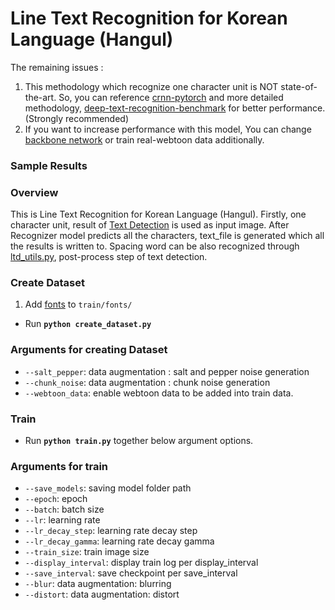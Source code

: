 # Line Text Recognition for Korean Language (Hangul)

The remaining issues :
1. This methodology which recognize one character unit is NOT state-of-the-art. So, you can reference [crnn-pytorch](https://github.com/meijieru/crnn.pytorch) and more detailed methodology, [deep-text-recognition-benchmark](https://github.com/clovaai/deep-text-recognition-benchmark)
for better performance. (Strongly recommended)
2. If you want to increase performance with this model, You can change [backbone network](./backbone/) or train real-webtoon data additionally.

### Sample Results

### Overview
This is Line Text Recognition for Korean Language (Hangul). Firstly, one character unit, result of [Text Detection](../text_detection/) is used as input image.
After Recognizer model predicts all the characters, text_file is generated which all the results is written to. Spacing word can be also recognized through
[ltd_utils.py](../text_detection/ltd_utils.py), post-process step of text detection.

### Create Dataset
1. Add [fonts](https://software.naver.com/search.nhn?query=%ED%8F%B0%ED%8A%B8) to `train/fonts/`
- Run **`python create_dataset.py`** 

### Arguments for creating Dataset

* `--salt_pepper`: data augmentation : salt and pepper noise generation
* `--chunk_noise`: data augmentation : chunk noise generation
* `--webtoon_data`: enable webtoon data to be added into train data. 

### Train

- Run **`python train.py`** together below argument options.

### Arguments for train

* `--save_models`: saving model folder path
* `--epoch`: epoch
* `--batch`: batch size
* `--lr`: learning rate
* `--lr_decay_step`: learning rate decay step
* `--lr_decay_gamma`: learning rate decay gamma
* `--train_size`: train image size
* `--display_interval`: display train log per display_interval
* `--save_interval`: save checkpoint per save_interval
* `--blur`: data augmentation: blurring
* `--distort`: data augmentation: distort
